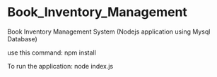 # Book_Inventory_Management
Book Inventory Management System  (Nodejs application using Mysql Database)

use this command: 
npm install

To run the application:
node index.js
